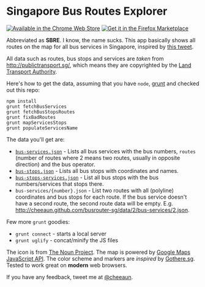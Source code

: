 Singapore Bus Routes Explorer
=============================

[![Available in the Chrome Web Store](https://developers.google.com/chrome/web-store/images/branding/ChromeWebStore_BadgeWBorder_v2_206x58.png)](https://chrome.google.com/webstore/detail/singapore-bus-routes-expl/kmoebclbglclobmahimdaniikogclifn) [![Get it in the Firefox Marketplace](https://assets.mozillalabs.com/Projects/Firefox%20Marketplace/Badges/firefox-marketplace_badge-orange_172x60.png)](https://marketplace.firefox.com/app/singapore-bus-routes-explor/)

Abbreviated as **SBRE**. I know, the name sucks. This app basically shows all routes on the map for all bus services in Singapore, inspired by [this tweet](https://twitter.com/mengwong/status/155511398653362177).

All data such as routes, bus stops and services are *taken* from <http://publictransport.sg/>, which means they are copyrighted by the [Land Transport Authority](http://www.lta.gov.sg/).

Here's how to get the data, assuming that you have `node`, [grunt](http://gruntjs.com/) and checked out this repo:

	npm install
	grunt fetchBusServices
	grunt fetchBusStopsRoutes
	grunt fixBadRoutes
	grunt mapServicesStops
	grunt populateServicesName

The data you'll get are:

- [`bus-services.json`](http://cheeaun.github.com/busrouter-sg/data/2/bus-services.json) - Lists all bus services with the bus numbers, `routes` (number of routes where 2 means two routes, usually in opposite direction) and the bus operator.
- [`bus-stops.json`](http://cheeaun.github.com/busrouter-sg/data/2/bus-stops.json) - Lists all bus stops with coordinates and names.
- [`bus-stops-services.json`](http://cheeaun.github.com/busrouter-sg/data/2/bus-stops-services.json) - List all bus stops with the bus numbers/services that stops there.
- `bus-services/{number}.json` - List two routes with all (polyline) coordinates and bus stops for each route. If the bus service doesn't have a second route, the second route data will be empty. E.g. <http://cheeaun.github.com/busrouter-sg/data/2/bus-services/2.json>.

Few more `grunt` goodies:

- `grunt connect` - starts a local server
- `grunt uglify` - concat/minify the JS files

The icon is from [The Noun Project](http://thenounproject.com/noun/bus/#icon-No97). The map is powered by [Google Maps JavaScript API](http://code.google.com/apis/maps/documentation/javascript/). The color scheme and markers are *inspired* by [Gothere.sg](http://gothere.sg/). Tested to work great on **modern** web browsers.

If you have any feedback, tweet me at [@cheeaun](http://twitter.com/cheeaun).